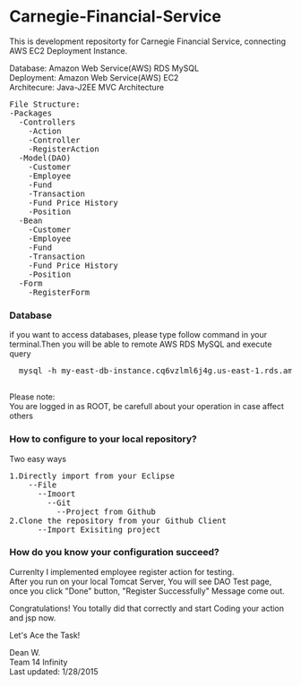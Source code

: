 # Carnegie-Financial-Service

This is development repositorty for Carnegie Financial Service, connecting AWS EC2 Deployment Instance.  

Database: Amazon Web Service(AWS) RDS MySQL  
Deployment: Amazon Web Service(AWS) EC2  
Architecure: Java-J2EE MVC Architecture  

<pre>
File Structure:
-Packages
  -Controllers
    -Action
    -Controller
    -RegisterAction
  -Model(DAO) 
    -Customer
    -Employee
    -Fund
    -Transaction
    -Fund Price History
    -Position
  -Bean
    -Customer
    -Employee
    -Fund
    -Transaction
    -Fund Price History
    -Position
  -Form
    -RegisterForm
</pre>

### Database
  if you want to access databases, please type follow command in your terminal.Then you will be able to remote AWS RDS MySQL and execute query 
  <pre>
  mysql -h my-east-db-instance.cq6vzlml6j4g.us-east-1.rds.amazonaws.com
  </pre>
  
  Please note:  
      You are logged in as ROOT, be carefull about your operation in case affect others
  
### How to configure to your local repository? 
Two easy ways 
<pre>
1.Directly import from your Eclipse 
    --File
      --Imoort
        --Git
          --Project from Github
2.Clone the repository from your Github Client
      --Import Exisiting project
</pre>

### How do you know your configuration succeed?
Currenlty I implemented employee register action for testing.   
After you run on your local Tomcat Server,  You will see DAO Test page, once you click "Done" button, "Register Successfully" Message come out. 

Congratulations! You totally did that correctly and start Coding your action and jsp now.

Let's Ace the Task!

Dean W.  
Team 14 Infinity  
Last updated: 1/28/2015
